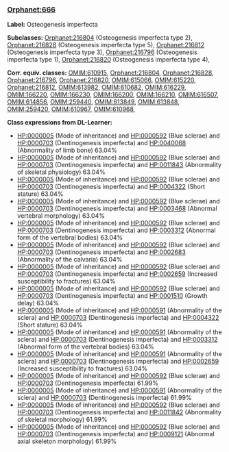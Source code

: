 
### [Orphanet:666](http://www.orpha.net/ORDO/Orphanet_666)
**Label:** Osteogenesis imperfecta

**Subclasses:** [Orphanet:216804](http://www.orpha.net/ORDO/Orphanet_216804) (Osteogenesis imperfecta type 2), [Orphanet:216828](http://www.orpha.net/ORDO/Orphanet_216828) (Osteogenesis imperfecta type 5), [Orphanet:216812](http://www.orpha.net/ORDO/Orphanet_216812) (Osteogenesis imperfecta type 3), [Orphanet:216796](http://www.orpha.net/ORDO/Orphanet_216796) (Osteogenesis imperfecta type 1), [Orphanet:216820](http://www.orpha.net/ORDO/Orphanet_216820) (Osteogenesis imperfecta type 4), 

**Corr. equiv. classes:** [OMIM:610915](http://purl.obolibrary.org/obo/OMIM_610915), [Orphanet:216804](http://www.orpha.net/ORDO/Orphanet_216804), [Orphanet:216828](http://www.orpha.net/ORDO/Orphanet_216828), [Orphanet:216796](http://www.orpha.net/ORDO/Orphanet_216796), [Orphanet:216820](http://www.orpha.net/ORDO/Orphanet_216820), [OMIM:615066](http://purl.obolibrary.org/obo/OMIM_615066), [OMIM:615220](http://purl.obolibrary.org/obo/OMIM_615220), [Orphanet:216812](http://www.orpha.net/ORDO/Orphanet_216812), [OMIM:613982](http://purl.obolibrary.org/obo/OMIM_613982), [OMIM:610682](http://purl.obolibrary.org/obo/OMIM_610682), [OMIM:616229](http://purl.obolibrary.org/obo/OMIM_616229), [OMIM:166220](http://purl.obolibrary.org/obo/OMIM_166220), [OMIM:166230](http://purl.obolibrary.org/obo/OMIM_166230), [OMIM:166200](http://purl.obolibrary.org/obo/OMIM_166200), [OMIM:166210](http://purl.obolibrary.org/obo/OMIM_166210), [OMIM:616507](http://purl.obolibrary.org/obo/OMIM_616507), [OMIM:614856](http://purl.obolibrary.org/obo/OMIM_614856), [OMIM:259440](http://purl.obolibrary.org/obo/OMIM_259440), [OMIM:613849](http://purl.obolibrary.org/obo/OMIM_613849), [OMIM:613848](http://purl.obolibrary.org/obo/OMIM_613848), [OMIM:259420](http://purl.obolibrary.org/obo/OMIM_259420), [OMIM:610967](http://purl.obolibrary.org/obo/OMIM_610967), [OMIM:610968](http://purl.obolibrary.org/obo/OMIM_610968), 

**Class expressions from DL-Learner:**

- [HP:0000005](http://purl.obolibrary.org/obo/HP_0000005) (Mode of inheritance) and [HP:0000592](http://purl.obolibrary.org/obo/HP_0000592) (Blue sclerae) and [HP:0000703](http://purl.obolibrary.org/obo/HP_0000703) (Dentinogenesis imperfecta) and [HP:0040068](http://purl.obolibrary.org/obo/HP_0040068) (Abnormality of limb bone) 63.04%
- [HP:0000005](http://purl.obolibrary.org/obo/HP_0000005) (Mode of inheritance) and [HP:0000592](http://purl.obolibrary.org/obo/HP_0000592) (Blue sclerae) and [HP:0000703](http://purl.obolibrary.org/obo/HP_0000703) (Dentinogenesis imperfecta) and [HP:0011843](http://purl.obolibrary.org/obo/HP_0011843) (Abnormality of skeletal physiology) 63.04%
- [HP:0000005](http://purl.obolibrary.org/obo/HP_0000005) (Mode of inheritance) and [HP:0000592](http://purl.obolibrary.org/obo/HP_0000592) (Blue sclerae) and [HP:0000703](http://purl.obolibrary.org/obo/HP_0000703) (Dentinogenesis imperfecta) and [HP:0004322](http://purl.obolibrary.org/obo/HP_0004322) (Short stature) 63.04%
- [HP:0000005](http://purl.obolibrary.org/obo/HP_0000005) (Mode of inheritance) and [HP:0000592](http://purl.obolibrary.org/obo/HP_0000592) (Blue sclerae) and [HP:0000703](http://purl.obolibrary.org/obo/HP_0000703) (Dentinogenesis imperfecta) and [HP:0003468](http://purl.obolibrary.org/obo/HP_0003468) (Abnormal vertebral morphology) 63.04%
- [HP:0000005](http://purl.obolibrary.org/obo/HP_0000005) (Mode of inheritance) and [HP:0000592](http://purl.obolibrary.org/obo/HP_0000592) (Blue sclerae) and [HP:0000703](http://purl.obolibrary.org/obo/HP_0000703) (Dentinogenesis imperfecta) and [HP:0003312](http://purl.obolibrary.org/obo/HP_0003312) (Abnormal form of the vertebral bodies) 63.04%
- [HP:0000005](http://purl.obolibrary.org/obo/HP_0000005) (Mode of inheritance) and [HP:0000592](http://purl.obolibrary.org/obo/HP_0000592) (Blue sclerae) and [HP:0000703](http://purl.obolibrary.org/obo/HP_0000703) (Dentinogenesis imperfecta) and [HP:0002683](http://purl.obolibrary.org/obo/HP_0002683) (Abnormality of the calvaria) 63.04%
- [HP:0000005](http://purl.obolibrary.org/obo/HP_0000005) (Mode of inheritance) and [HP:0000592](http://purl.obolibrary.org/obo/HP_0000592) (Blue sclerae) and [HP:0000703](http://purl.obolibrary.org/obo/HP_0000703) (Dentinogenesis imperfecta) and [HP:0002659](http://purl.obolibrary.org/obo/HP_0002659) (Increased susceptibility to fractures) 63.04%
- [HP:0000005](http://purl.obolibrary.org/obo/HP_0000005) (Mode of inheritance) and [HP:0000592](http://purl.obolibrary.org/obo/HP_0000592) (Blue sclerae) and [HP:0000703](http://purl.obolibrary.org/obo/HP_0000703) (Dentinogenesis imperfecta) and [HP:0001510](http://purl.obolibrary.org/obo/HP_0001510) (Growth delay) 63.04%
- [HP:0000005](http://purl.obolibrary.org/obo/HP_0000005) (Mode of inheritance) and [HP:0000591](http://purl.obolibrary.org/obo/HP_0000591) (Abnormality of the sclera) and [HP:0000703](http://purl.obolibrary.org/obo/HP_0000703) (Dentinogenesis imperfecta) and [HP:0004322](http://purl.obolibrary.org/obo/HP_0004322) (Short stature) 63.04%
- [HP:0000005](http://purl.obolibrary.org/obo/HP_0000005) (Mode of inheritance) and [HP:0000591](http://purl.obolibrary.org/obo/HP_0000591) (Abnormality of the sclera) and [HP:0000703](http://purl.obolibrary.org/obo/HP_0000703) (Dentinogenesis imperfecta) and [HP:0003312](http://purl.obolibrary.org/obo/HP_0003312) (Abnormal form of the vertebral bodies) 63.04%
- [HP:0000005](http://purl.obolibrary.org/obo/HP_0000005) (Mode of inheritance) and [HP:0000591](http://purl.obolibrary.org/obo/HP_0000591) (Abnormality of the sclera) and [HP:0000703](http://purl.obolibrary.org/obo/HP_0000703) (Dentinogenesis imperfecta) and [HP:0002659](http://purl.obolibrary.org/obo/HP_0002659) (Increased susceptibility to fractures) 63.04%
- [HP:0000005](http://purl.obolibrary.org/obo/HP_0000005) (Mode of inheritance) and [HP:0000592](http://purl.obolibrary.org/obo/HP_0000592) (Blue sclerae) and [HP:0000703](http://purl.obolibrary.org/obo/HP_0000703) (Dentinogenesis imperfecta) 61.99%
- [HP:0000005](http://purl.obolibrary.org/obo/HP_0000005) (Mode of inheritance) and [HP:0000591](http://purl.obolibrary.org/obo/HP_0000591) (Abnormality of the sclera) and [HP:0000703](http://purl.obolibrary.org/obo/HP_0000703) (Dentinogenesis imperfecta) 61.99%
- [HP:0000005](http://purl.obolibrary.org/obo/HP_0000005) (Mode of inheritance) and [HP:0000592](http://purl.obolibrary.org/obo/HP_0000592) (Blue sclerae) and [HP:0000703](http://purl.obolibrary.org/obo/HP_0000703) (Dentinogenesis imperfecta) and [HP:0011842](http://purl.obolibrary.org/obo/HP_0011842) (Abnormality of skeletal morphology) 61.99%
- [HP:0000005](http://purl.obolibrary.org/obo/HP_0000005) (Mode of inheritance) and [HP:0000592](http://purl.obolibrary.org/obo/HP_0000592) (Blue sclerae) and [HP:0000703](http://purl.obolibrary.org/obo/HP_0000703) (Dentinogenesis imperfecta) and [HP:0009121](http://purl.obolibrary.org/obo/HP_0009121) (Abnormal axial skeleton morphology) 61.99%


